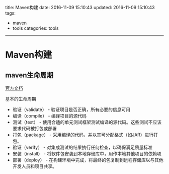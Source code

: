 title: Maven构建
date: 2016-11-09 15:10:43
updated: 2016-11-09 15:10:43
tags:
  - maven
  - tools
categories: tools
---
# Maven构建

## maven生命周期
[官方文档](https://maven.apache.org/guides/introduction/introduction-to-the-lifecycle.html)

基本的生命周期
- 验证（validate） - 验证项目是否正确，所有必要的信息可用
- 编译（compile） - 编译项目的源代码
- 测试（test） - 使用合适的单元测试框架测试编译的源代码。这些测试不应该要求代码被打包或部署
- 打包（package） - 采用编译的代码，并以其可分配格式（如JAR）进行打包。
- 验证（verify） - 对集成测试的结果执行任何检查，以确保满足质量标准
- 安装（install） - 将软件包安装到本地存储库中，用作本地其他项目的依赖项
- 部署（deploy） - 在构建环境中完成，将最终的包复制到远程存储库以与其他开发人员和项目共享。